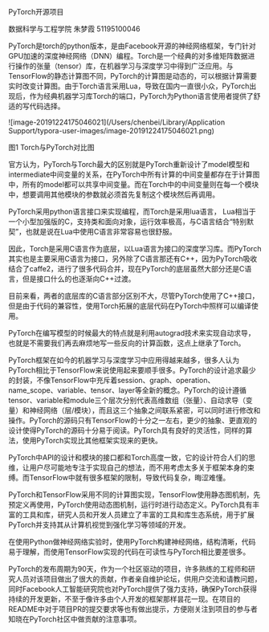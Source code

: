 PyTorch开源项目

数据科学与工程学院 朱梦霞 51195100046

PyTorch是torch的python版本，是由Facebook开源的神经网络框架，专门针对GPU加速的深度神经网络（DNN）编程。Torch是一个经典的对多维矩阵数据进行操作的张量（tensor）库，在机器学习与深度学习中得到广泛应用。与TensorFlow的静态计算图不同，PyTorch的计算图是动态的，可以根据计算需要实时改变计算图。由于Torch语言采用Lua，导致在国内一直很小众，PyTorch出现后，作为经典机器学习库Torch的端口，PyTorch为Python语言使用者提供了舒适的写代码选择。

![image-20191224175046021](/Users/chenbei/Library/Application Support/typora-user-images/image-20191224175046021.png)

图1 Torch与PyTorch对比图

官方认为，PyTorch与Torch最大的区别就是PyTorch重新设计了model模型和intermediate中间变量的关系，在PyTorch中所有计算的中间变量都存在于计算图中，所有的model都可以共享中间变量。而在Torch中的中间变量则在每一个模块中，想要调用其他模块的参数就必须首先复制这个模块然后再调用。

PyTorch采用python语言接口来实现编程，而Torch是采用lua语言， Lua相当于一个小型加强版的C，支持类和面向对象，运行效率极高，与C语言结合“特别默契”，也就是说在Lua中使用C语言非常容易也很舒服。

因此，Torch是采用C语言作为底层，以Lua语言为接口的深度学习库。而PyTorch其实也是主要采用C语言为接口，另外除了C语言那还有C++，因为PyTorch吸收结合了caffe2，进行了很多代码合并，现在PyTorch的底层虽然大部分还是C语言，但是接口什么的也逐渐向C++过渡。

目前来看，两者的底层库的C语言部分区别不大，尽管PyTorch使用了C++接口，但是由于代码的兼容性，使用Torch拓展的底层代码在PyTorch中照样可以编译使用。

PyTorch在编写模型的时候最大的特点就是利用autograd技术来实现自动求导，也就是不需要我们再去麻烦地写一些反向的计算函数，这点上继承了Torch。

PyTorch框架在如今的机器学习与深度学习中应用得越来越多，很多人认为PyTorch相比于TensorFlow来说使用起来要顺手很多。PyTorch的设计追求最少的封装，不像TensorFlow中充斥着session、graph、operation、name_scope、variable、tensor、layer等全新的概念。PyTorch的设计遵循tensor、variable和module三个层次分别代表高维数组（张量）、自动求导（变量）和神经网络（层/模块），而且这三个抽象之间联系紧密，可以同时进行修改和操作。PyTorch的源码只有TensorFlow的十分之一左右，更少的抽象、更直观的设计使得PyTorch的源码十分易于阅读。PyTorch具有良好的灵活性，同样的算法，使用PyTorch实现比其他框架实现来的更快。

PyTorch中API的设计和模块的接口都和Torch高度一致，它的设计符合人们的思维，让用户尽可能地专注于实现自己的想法，而不用考虑太多关于框架本身的束缚。而TensorFlow中就有很多框架的限制，导致代码复杂，晦涩难懂。

PyTorch和TensorFlow采用不同的计算图实现，TensorFlow使用静态图机制，先预定义再使用，PyTorch使用动态图机制，运行时进行动态定义。PyTorch具有丰富的工具和库，研究人员和开发人员建立了丰富的工具和库生态系统，用于扩展PyTorch并支持其从计算机视觉到强化学习等领域的开发。

在使用Python做神经网络实验时，使用PyTorch构建神经网络，结构清晰，代码易于理解，而使用TensorFlow实现的代码在可读性与PyTorch相比要差很多。

PyTorch的发布周期为90天，作为一个社区驱动的项目，许多熟练的工程师和研究人员对该项目做出了很大的贡献，作者亲自维护论坛，供用户交流和请教问题，同时Facebook人工智能研究院也对PyTorch提供了强力支持，确保PyTorch获得持续的开发更新，不至于像许多由个人开发的框架那样昙花一现。在项目的README中对于项目PR的提交要求等也有做出提示，方便刚关注到项目的参与者知晓在PyTorch社区中做贡献的注意事项。